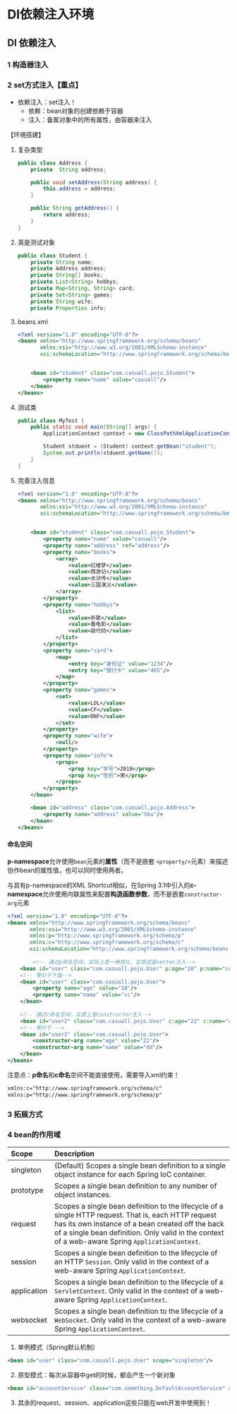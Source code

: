# DI依赖注入环境



## DI  依赖注入

### 1 构造器注入



### 2 set方式注入【重点】

* 依赖注入：set注入！
  * 依赖：bean对象的创建依赖于容器
  * 注入：备案对象中的所有属性，由容器来注入

【环境搭建】

1. 复杂类型

   ```java
   public class Address {
       private  String address;
   
       public void setAddress(String address) {
           this.address = address;
       }
   
       public String getAddress() {
           return address;
       }
   }
   ```

   

2. 真是测试对象

   ```java
   public class Student {
       private String name;
       private Address address;
       private String[] books;
       private List<String> hobbys;
       private Map<String, String> card;
       private Set<String> games;
       private String wife;
       private Properties info;
   ```

3. beans.xml

   ```xml
   <?xml version="1.0" encoding="UTF-8"?>
   <beans xmlns="http://www.springframework.org/schema/beans"
          xmlns:xsi="http://www.w3.org/2001/XMLSchema-instance"
          xsi:schemaLocation="http://www.springframework.org/schema/beans http://www.springframework.org/schema/beans/spring-beans.xsd">
   
   
       <bean id="student" class="com.casuall.pojo.Student">
           <property name="name" value="casuall"/>
       </bean>
   </beans>
   ```

4. 测试类

   ```java
   public class MyTest {
       public static void main(String[] args) {
           ApplicationContext context = new ClassPathXmlApplicationContext();
   
           Student stduent = (Student) context.getBean("student");
           System.out.println(stduent.getName());
       }
   }
   ```

   

5. 完善注入信息

   ```xml
   <?xml version="1.0" encoding="UTF-8"?>
   <beans xmlns="http://www.springframework.org/schema/beans"
          xmlns:xsi="http://www.w3.org/2001/XMLSchema-instance"
          xsi:schemaLocation="http://www.springframework.org/schema/beans http://www.springframework.org/schema/beans/spring-beans.xsd">
   
   
       <bean id="student" class="com.casuall.pojo.Student">
           <property name="name" value="casuall"/>
           <property name="address" ref="address"/>
           <property name="books">
               <array>
                   <value>红楼梦</value>
                   <value>西游记</value>
                   <value>水浒传</value>
                   <value>三国演义</value>
               </array>
           </property>
           <property name="hobbys">
               <list>
                   <value>听歌</value>
                   <value>看电影</value>
                   <value>敲代码</value>
               </list>
           </property>
           <property name="card">
               <map>
                   <entry key="身份证" value="1234"/>
                   <entry key="银行卡" value="465"/>
               </map>
           </property>
           <property name="games">
               <set>
                   <value>LOL</value>
                   <value>CF</value>
                   <value>DNF</value>
               </set>
           </property>
           <property name="wife">
               <null/>
           </property>
           <property name="info">
               <props>
                   <prop key="学号">2018</prop>
                   <prop key="性别">男</prop>
               </props>
           </property>
       </bean>
   
       <bean id="address" class="com.casuall.pojo.Address">
           <property name="address" value="hbu"/>
       </bean>
   </beans>
   ```

#### 命名空间

**p-namespace**允许使用`bean`元素的**属性**（而不是嵌套 `<property/>`元素）来描述协作bean的属性值，也可以同时使用两者。

与具有p-namespace的XML Shortcut相似，在Spring 3.1中引入的**c-namespace**允许使用内联属性来配置**构造函数参数**，而不是嵌套`constructor-arg`元素

```xml
<?xml version="1.0" encoding="UTF-8"?>
<beans xmlns="http://www.springframework.org/schema/beans"
       xmlns:xsi="http://www.w3.org/2001/XMLSchema-instance"
       xmlns:p="http://www.springframework.org/schema/p"
       xmlns:c="http://www.springframework.org/schema/c"
       xsi:schemaLocation="http://www.springframework.org/schema/beans http://www.springframework.org/schema/beans/spring-beans.xsd">
  
		<!-- 通过p命名空间，实际上是一种简化，实质还是setter注入-->
    <bean id="user" class="com.casuall.pojo.User" p:age="18" p:name="cc"/>
    <!-- 等价于下面-->
  	<bean id="user" class="com.casuall.pojo.User">
        <property name="age" value="18"/>
        <property name="name" value="cc"/>
    </bean>
  
  	<!-- 通过c命名空间，实质上是constructor注入-->
    <bean id="user2" class="com.casuall.pojo.User" c:age="22" c:name="dd"/>
    <!-- 等价于 -->
  	<bean id="user2" class="com.casuall.pojo.User">
        <constructor-arg name="age" value="22"/>
        <constructor-arg name="name" value="dd"/>
    </bean>
</beans>
```



注意点：**p命名**和**c命名**空间不能直接使用，需要导入xml约束！

```xml
xmlns:c="http://www.springframework.org/schema/c"
xmlns:p="http://www.springframework.org/schema/p"
```



### 3 拓展方式



### 4 bean的作用域

| Scope       | Description                                                  |
| :---------- | :----------------------------------------------------------- |
| singleton   | (Default) Scopes a single bean definition to a single object instance for each Spring IoC container. |
| prototype   | Scopes a single bean definition to any number of object instances. |
| request     | Scopes a single bean definition to the lifecycle of a single HTTP request. That is, each HTTP request has its own instance of a bean created off the back of a single bean definition. Only valid in the context of a web-aware Spring `ApplicationContext`. |
| session     | Scopes a single bean definition to the lifecycle of an HTTP `Session`. Only valid in the context of a web-aware Spring `ApplicationContext`. |
| application | Scopes a single bean definition to the lifecycle of a `ServletContext`. Only valid in the context of a web-aware Spring `ApplicationContext`. |
| websocket   | Scopes a single bean definition to the lifecycle of a `WebSocket`. Only valid in the context of a web-aware Spring `ApplicationContext`. |

1. 单例模式（Spring默认机制）

```xml
<bean id="user" class="com.casuall.pojo.User" scope="singleton"/>
```

2. 原型模式：每次从容器中get的时候，都会产生一个新对象

```xml
<bean id="accountService" class="com.something.DefaultAccountService" scope="prototype"/>
```

3. 其余的request、session、application这些只能在web开发中使用到！